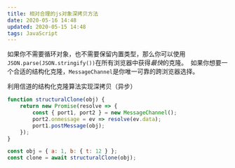 ```yaml
---
title: 相对合理的js对象深拷贝方法
date: 2020-05-16 14:48
updated: 2020-05-15 14:48
tags: JavaScript
---
```

如果你不需要循环对象，也不需要保留内置类型，那么你可以使用`JSON.parse(JSON.stringify())`在所有浏览器中获得*最快*的克隆。 
如果你想要一个合适的结构化克隆，`MessageChannel`是你唯一可靠的跨浏览器选择。 

<!-- more -->

利用信道的结构化克隆算法实现深拷贝（异步）
```javascript
function structuralClone(obj) {
    return new Promise(resolve => {
        const { port1, port2 } = new MessageChannel();
        port2.onmessage = ev => resolve(ev.data);
        port1.postMessage(obj);
    });
}

const obj = { a: 1, b: { t: 12 } };
const clone = await structuralClone(obj);
```
